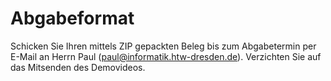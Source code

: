 # Abgabeformat

Schicken Sie Ihren mittels ZIP gepackten Beleg bis zum Abgabetermin per E-Mail an Herrn Paul (paul@informatik.htw-dresden.de).
Verzichten Sie auf das Mitsenden des Demovideos.
